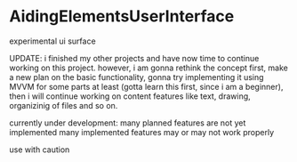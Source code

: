 # AidingElementsUserInterface
experimental ui surface

UPDATE:
i finished my other projects and have now time to continue working on this project.
however, i am gonna rethink the concept first, make a new plan on the basic functionality,
gonna try implementing it using MVVM for some parts at least (gotta learn this first,
since i am a beginner), then i will continue working on content features like text,
drawing, organizinig of files and so on.


currently under development:
	many planned features are not yet implemented
	many implemented features may or may not work properly

use with caution
